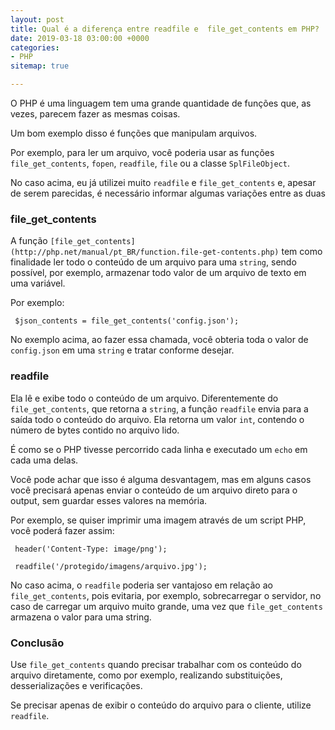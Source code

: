 ```yaml
---
layout: post
title: Qual é a diferença entre readfile e  file_get_contents em PHP?
date: 2019-03-18 03:00:00 +0000
categories:
- PHP
sitemap: true

---
```

O PHP é uma linguagem tem uma grande quantidade de funções que, as vezes, parecem fazer as mesmas coisas.

Um bom exemplo disso é funções que manipulam  arquivos. 

Por exemplo, para ler um arquivo, você poderia usar as funções `file_get_contents`, `fopen`, `readfile`, `file` ou a classe `SplFileObject`.

No caso acima, eu já utilizei muito `readfile` e `file_get_contents` e, apesar de serem parecidas, é necessário informar algumas variações entre as duas

### file_get_contents

A função `[file_get_contents](http://php.net/manual/pt_BR/function.file-get-contents.php)` tem como finalidade ler todo o conteúdo de um arquivo para uma `string`, sendo possível, por exemplo, armazenar todo valor de um arquivo de texto em uma variável.

Por exemplo:

     $json_contents = file_get_contents('config.json');

No exemplo acima, ao fazer essa chamada, você obteria toda o valor de `config.json` em uma `string` e tratar conforme desejar.

### readfile

Ela lê e exibe todo o conteúdo de um arquivo. Diferentemente do `file_get_contents`, que retorna a `string`, a função `readfile` envia para a saída todo o conteúdo do arquivo. Ela retorna um valor `int`, contendo o número de bytes contido no arquivo lido.

É como se o PHP tivesse percorrido cada linha e executado um `echo` em cada uma delas.

Você pode achar que isso é alguma desvantagem, mas em alguns casos você precisará apenas enviar o conteúdo de um arquivo direto para o output, sem guardar esses valores na memória.

Por exemplo, se quiser imprimir uma imagem através de um script PHP, você poderá fazer assim:

     header('Content-Type: image/png');
     
     readfile('/protegido/imagens/arquivo.jpg');

No caso acima, o `readfile` poderia ser vantajoso em relação ao `file_get_contents`, pois evitaria, por exemplo, sobrecarregar o servidor, no caso de carregar um arquivo muito grande, uma vez que `file_get_contents` armazena o valor para uma string.

 

### Conclusão

Use `file_get_contents` quando precisar trabalhar com os conteúdo do arquivo diretamente, como por exemplo, realizando substituições, desserializações e verificações.

Se precisar apenas de exibir o conteúdo do arquivo para o cliente, utilize `readfile`.